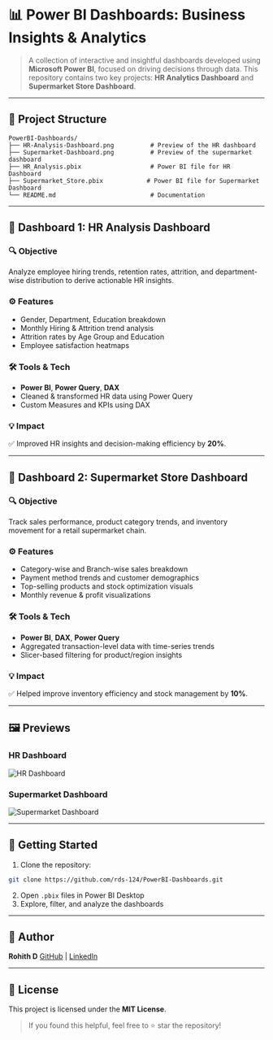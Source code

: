 # 📊 Power BI Dashboards: Business Insights & Analytics

> A collection of interactive and insightful dashboards developed using **Microsoft Power BI**, focused on driving decisions through data. This repository contains two key projects: **HR Analytics Dashboard** and **Supermarket Store Dashboard**.

---

## 📁 Project Structure

```
PowerBI-Dashboards/
├── HR-Analysis-Dashboard.png          # Preview of the HR dashboard
├── Supermarket-Dashboard.png          # Preview of the supermarket dashboard
├── HR_Analysis.pbix                   # Power BI file for HR Dashboard
├── Supermarket_Store.pbix            # Power BI file for Supermarket Dashboard
└── README.md                          # Documentation
```

---

## 📌 Dashboard 1: HR Analysis Dashboard

### 🔍 Objective

Analyze employee hiring trends, retention rates, attrition, and department-wise distribution to derive actionable HR insights.

### ⚙️ Features

* Gender, Department, Education breakdown
* Monthly Hiring & Attrition trend analysis
* Attrition rates by Age Group and Education
* Employee satisfaction heatmaps

### 🛠 Tools & Tech

* **Power BI**, **Power Query**, **DAX**
* Cleaned & transformed HR data using Power Query
* Custom Measures and KPIs using DAX

### 💡 Impact

✅ Improved HR insights and decision-making efficiency by **20%**.

---

## 📌 Dashboard 2: Supermarket Store Dashboard

### 🔍 Objective

Track sales performance, product category trends, and inventory movement for a retail supermarket chain.

### ⚙️ Features

* Category-wise and Branch-wise sales breakdown
* Payment method trends and customer demographics
* Top-selling products and stock optimization visuals
* Monthly revenue & profit visualizations

### 🛠 Tools & Tech

* **Power BI**, **DAX**, **Power Query**
* Aggregated transaction-level data with time-series trends
* Slicer-based filtering for product/region insights

### 💡 Impact

✅ Helped improve inventory efficiency and stock management by **10%**.

---

## 🖼️ Previews

### HR Dashboard

![HR Dashboard](./HR-Analysis-Dashboard.png)

### Supermarket Dashboard

![Supermarket Dashboard](./Supermarket-Dashboard.png)

---

## 🚀 Getting Started

1. Clone the repository:

```bash
git clone https://github.com/rds-124/PowerBI-Dashboards.git
```

2. Open `.pbix` files in Power BI Desktop
3. Explore, filter, and analyze the dashboards

---

## 📌 Author

**Rohith D**
[GitHub](https://github.com/rds-124) | [LinkedIn](https://www.linkedin.com/in/rohith124)

---

## 📄 License

This project is licensed under the **MIT License**.

> If you found this helpful, feel free to ⭐ star the repository!
